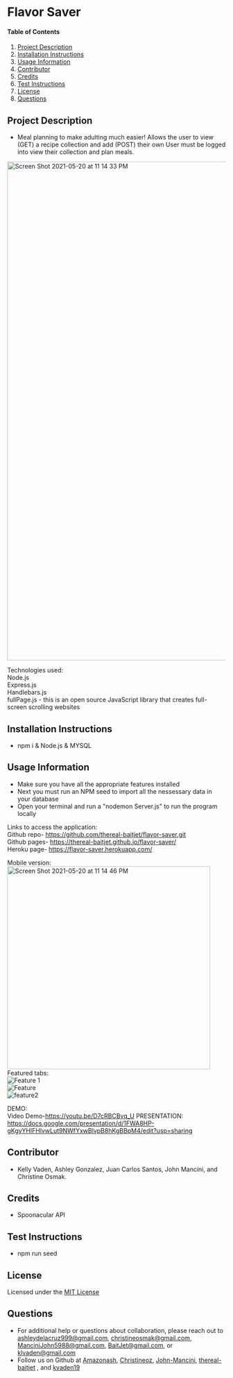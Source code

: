 # Flavor Saver
    
#### Table of Contents
1. [Project Description](#project-description)
2. [Installation Instructions](#installation-instructions)
3. [Usage Information](#usage-information)
4. [Contributor](#contributor)
5. [Credits](#credits)
6. [Test Instructions](#test-instructions)
7. [License](#license)
8. [Questions](#questions)
## Project Description
* Meal planning to make adulting much easier! Allows the user to view (GET) a recipe collection and add (POST) their own
User must be logged into view their collection and plan meals.

<img width="1150" alt="Screen Shot 2021-05-20 at 11 14 33 PM" src="https://user-images.githubusercontent.com/77952267/119202662-45c30400-ba5f-11eb-8814-3adedf70613a.png">

Technologies used: <br>
Node.js <br>
Express.js <br>
Handlebars.js <br>
fullPage.js - this is an open source JavaScript library that creates full-screen scrolling websites <br>

## Installation Instructions
* npm i & Node.js & MYSQL
## Usage Information
* Make sure you have all the appropriate features installed<br>
* Next you must run an NPM seed to import all the nessessary data in your database <br>
* Open your terminal and run a "nodemon Server.js" to run the program locally <br> 

Links to access the application: <br>
Github repo- https://github.com/thereal-baitjet/flavor-saver.git <br>
Github pages- https://thereal-baitjet.github.io/flavor-saver/ <br>
Heroku page- https://flavor-saver.herokuapp.com/

Mobile version: <br>
<img width="468" alt="Screen Shot 2021-05-20 at 11 14 46 PM" src="https://user-images.githubusercontent.com/77952267/119239697-bd089e80-bb18-11eb-8402-5fdfe23e1936.png"> <br>
Featured tabs: <br>
![Feature 1](https://user-images.githubusercontent.com/77952267/119239760-29839d80-bb19-11eb-9b2f-566628139caa.png) <br>
![Feature](https://user-images.githubusercontent.com/77952267/119239765-30aaab80-bb19-11eb-85c2-3c53ba64cde6.png) <br>
![feature2](https://user-images.githubusercontent.com/77952267/119239808-7e271880-bb19-11eb-8109-90dd3ea8abed.png) <br>




DEMO:<br>
Video Demo-https://youtu.be/D7cRBCBvq_U
PRESENTATION: <br> 
https://docs.google.com/presentation/d/1FWA8HP-gKgyYHIFHlvwLut9NWfYxwBlvpB8hKgBBpM4/edit?usp=sharing


## Contributor 
* Kelly Vaden, Ashley Gonzalez, Juan Carlos Santos, John Mancini, and Christine Osmak. 
## Credits
* Spoonacular API
## Test Instructions
* npm run seed
## License
Licensed under the [MIT License](LICENSE.txt)
## Questions
* For additional help or questions about collaboration, please reach out to ashleydelacruz999@gmail.com, christineosmak@gmail.com, ManciniJohn5988@gmail.com, BaitJet@gmail.com, or klvaden@gmail.com
* Follow us on Github at [Amazonash](http://github.com/Amazonash), [Christineoz](http://github.com/Christineoz), [John-Mancini](http://github.com/John-Mancini), [thereal-baitjet](http://github.com/thereal-baitjet) , and  [kvaden19](http://github.com/kvaden19)
